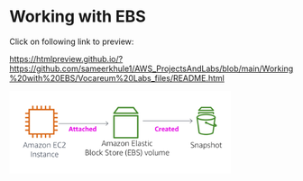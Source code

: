 # Working with EBS

Click on following link to preview:

https://htmlpreview.github.io/?https://github.com/sameerkhule1/AWS_ProjectsAndLabs/blob/main/Working%20with%20EBS/Vocareum%20Labs_files/README.html

![Screenshot](image.png)
